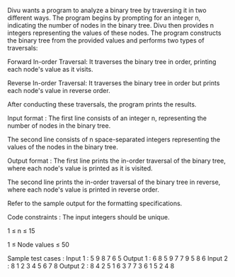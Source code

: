 Divu wants a program to analyze a binary tree by traversing it in two different ways. The program begins by prompting for an integer n, indicating the number of nodes in the binary tree. Divu then provides n integers representing the values of these nodes. The program constructs the binary tree from the provided values and performs two types of traversals:



Forward In-order Traversal: It traverses the binary tree in order, printing each node's value as it visits.

Reverse In-order Traversal: It traverses the binary tree in order but prints each node's value in reverse order.



After conducting these traversals, the program prints the results.

Input format :
The first line consists of an integer n, representing the number of nodes in the binary tree.

The second line consists of n space-separated integers representing the values of the nodes in the binary tree.

Output format :
The first line prints the in-order traversal of the binary tree, where each node's value is printed as it is visited.

The second line prints the in-order traversal of the binary tree in reverse, where each node's value is printed in reverse order.



Refer to the sample output for the formatting specifications.

Code constraints :
The input integers should be unique.

1 ≤ n ≤ 15

1 ≤ Node values ≤ 50

Sample test cases :
Input 1 :
5
9 8 7 6 5
Output 1 :
6 8 5 9 7 
7 9 5 8 6 
Input 2 :
8
1 2 3 4 5 6 7 8
Output 2 :
8 4 2 5 1 6 3 7 
7 3 6 1 5 2 4 8 

